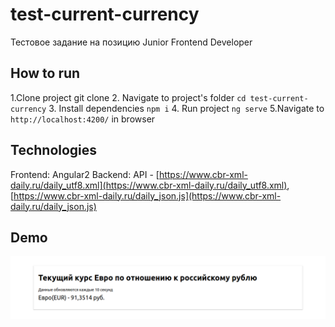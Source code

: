# test-current-currency
Тестовое задание на позицию Junior Frontend Developer

## How to run
1.Clone project
git clone
2. Navigate to project's folder 
`cd test-current-currency`
3. Install dependencies
`npm i`
4. Run project
`ng serve`
5.Navigate to `http://localhost:4200/` in browser

## Technologies
Frontend: Angular2
Backend: API - [https://www.cbr-xml-daily.ru/daily_utf8.xml](https://www.cbr-xml-daily.ru/daily_utf8.xml), [https://www.cbr-xml-daily.ru/daily_json.js](https://www.cbr-xml-daily.ru/daily_json.js)

## Demo
<img src="src/assets/img/Screenshot from 2020-11-08 13-34-03.png" align="left" height="auto" width="1000" >
